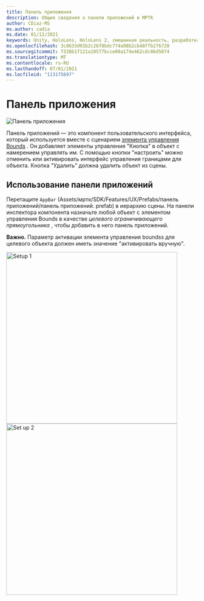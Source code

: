 ```yaml
---
title: Панель приложения
description: Общие сведения о панели приложений в МРТК
author: CDiaz-MS
ms.author: cadia
ms.date: 01/12/2021
keywords: Unity, HoloLens, HoloLens 2, смешанная реальность, разработка, мртк, панель приложений,
ms.openlocfilehash: 3c8633d91b2c26f8bdc774a98b2cb48ffb276720
ms.sourcegitcommit: f338b1f121a10577bcce08a174e462cdc86d5874
ms.translationtype: MT
ms.contentlocale: ru-RU
ms.lasthandoff: 07/01/2021
ms.locfileid: "113175697"
---
```

# <a name="app-bar"></a>Панель приложения

![Панель приложения](../images/app-bar/MRTK_AppBar_Main.png)

Панель приложений — это компонент пользовательского интерфейса, который используется вместе с сценарием [элемента управления Bounds](bounds-control.md) . Он добавляет элементы управления "Кнопка" в объект с намерением управлять им. С помощью кнопки "настроить" можно отменить или активировать интерфейс управления границами для объекта. Кнопка "Удалить" должна удалить объект из сцены.

## <a name="how-to-use-app-bar"></a>Использование панели приложений

Перетащите `AppBar` (Assets/мртк/SDK/Features/UX/Prefabs/панель приложений/панель приложений. prefab) в иерархию сцены. На панели инспектора компонента назначьте любой объект с элементом управления Bounds в качестве *целевого ограничивающего прямоугольника* , чтобы добавить в него панель приложений.

**Важно.** Параметр активации элемента управления boundss для целевого объекта должен иметь значение "активировать вручную".

<img src="../images/app-bar/MRTK_AppBar_Setup1.png" width="450" alt="Setup 1">

<img src="../images/app-bar/MRTK_AppBar_Setup2.png" width="450" alt="Set up 2">
